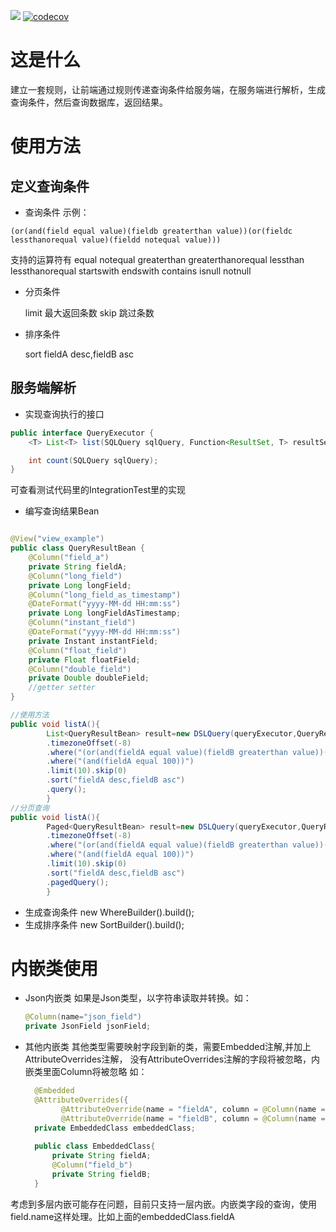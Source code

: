 [![](https://jitpack.io/v/bobdeng/dslquery.svg)](https://jitpack.io/#bobdeng/dslquery)
[![codecov](https://codecov.io/gh/bobdeng/dslquery/branch/main/graph/badge.svg?token=OZW1CQIQQ4)](https://codecov.io/gh/bobdeng/dslquery)

# 这是什么

建立一套规则，让前端通过规则传递查询条件给服务端，在服务端进行解析，生成查询条件，然后查询数据库，返回结果。

# 使用方法

## 定义查询条件

- 查询条件 示例：

```
(or(and(field equal value)(fieldb greaterthan value))(or(fieldc lessthanorequal value)(fieldd notequal value)))
```

支持的运算符有 equal notequal greaterthan greaterthanorequal lessthan lessthanorequal startswith endswith contains
isnull
notnull

- 分页条件

  limit 最大返回条数 skip 跳过条数
- 排序条件

  sort fieldA desc,fieldB asc

## 服务端解析

- 实现查询执行的接口

```java
public interface QueryExecutor {
    <T> List<T> list(SQLQuery sqlQuery, Function<ResultSet, T> resultSetReader);

    int count(SQLQuery sqlQuery);
}
```

可查看测试代码里的IntegrationTest里的实现

- 编写查询结果Bean

```java

@View("view_example")
public class QueryResultBean {
    @Column("field_a")
    private String fieldA;
    @Column("long_field")
    private Long longField;
    @Column("long_field_as_timestamp")
    @DateFormat("yyyy-MM-dd HH:mm:ss")
    private Long longFieldAsTimestamp;
    @Column("instant_field")
    @DateFormat("yyyy-MM-dd HH:mm:ss")
    private Instant instantField;
    @Column("float_field")
    private Float floatField;
    @Column("double_field")
    private Double doubleField;
    //getter setter
}
```

```java
//使用方法
public void listA(){
        List<QueryResultBean> result=new DSLQuery(queryExecutor,QueryResultBean.class)
        .timezoneOffset(-8)
        .where("(or(and(fieldA equal value)(fieldB greaterthan value))(or(fieldB equal value)(fieldB notequal value)))")
        .where("(and(fieldA equal 100))")
        .limit(10).skip(0)
        .sort("fieldA desc,fieldB asc")
        .query();
        }
//分页查询
public void listA(){
        Paged<QueryResultBean> result=new DSLQuery(queryExecutor,QueryResultBean.class)
        .timezoneOffset(-8)
        .where("(or(and(fieldA equal value)(fieldB greaterthan value))(or(fieldB equal value)(fieldB notequal value)))")
        .where("(and(fieldA equal 100))")
        .limit(10).skip(0)
        .sort("fieldA desc,fieldB asc")
        .pagedQuery();
        }
```

- 生成查询条件 new WhereBuilder().build();
- 生成排序条件 new SortBuilder().build();

# 内嵌类使用

- Json内嵌类
  如果是Json类型，以字符串读取并转换。如：
    ```java
  @Column(name="json_field")
  private JsonField jsonField;
  ```
- 其他内嵌类
  其他类型需要映射字段到新的类，需要Embedded注解,并加上AttributeOverrides注解，
 没有AttributeOverrides注解的字段将被忽略，内嵌类里面Column将被忽略
 如：
  ```java
    @Embedded
    @AttributeOverrides({
          @AttributeOverride(name = "fieldA", column = @Column(name = "field_a")),
          @AttributeOverride(name = "fieldB", column = @Column(name = "field_b"))})
    private EmbeddedClass embeddedClass;
    
    public class EmbeddedClass{
        private String fieldA;
        @Column("field_b")
        private String fieldB;
    }
    ```
考虑到多层内嵌可能存在问题，目前只支持一层内嵌。内嵌类字段的查询，使用 field.name这样处理。比如上面的embeddedClass.fieldA
